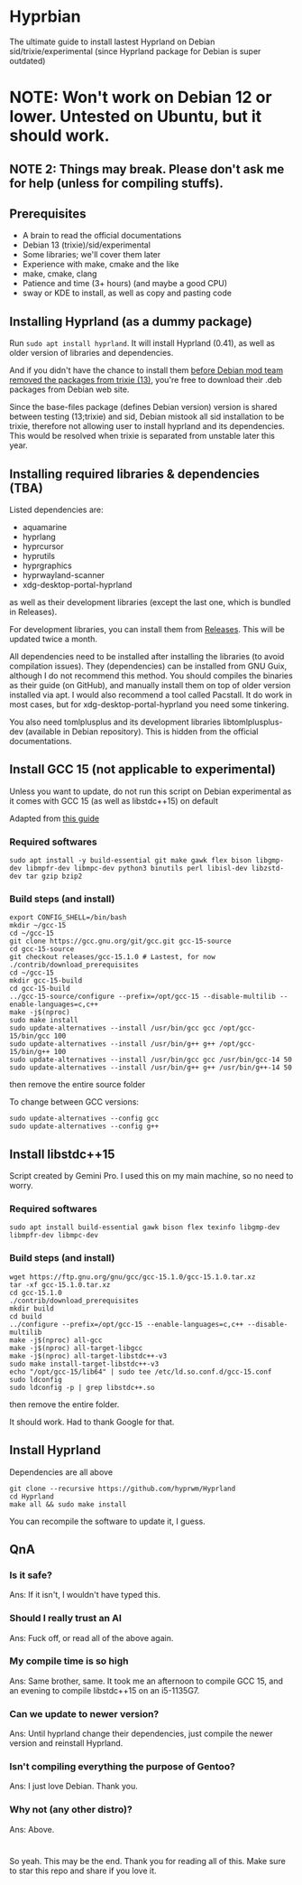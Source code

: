 # Hyprbian
The ultimate guide to install lastest Hyprland on Debian sid/trixie/experimental (since Hyprland package for Debian is super outdated)

# NOTE: Won't work on Debian 12 or lower. Untested on Ubuntu, but it should work.

## NOTE 2: Things may break. Please don't ask me for help (unless for compiling stuffs).

## Prerequisites
- A brain to read the official documentations
- Debian 13 (trixie)/sid/experimental
- Some libraries; we'll cover them later
- Experience with make, cmake and the like
- make, cmake, clang
- Patience and time (3+ hours) (and maybe a good CPU)
- sway or KDE to install, as well as copy and pasting code

## Installing Hyprland (as a dummy package)
Run ` sudo apt install hyprland `. It will install Hyprland (0.41), as well as older version of libraries and dependencies.

And if you didn't have the chance to install them [before Debian mod team removed the packages from trixie (13)](https://tracker.debian.org/news/1648117/hyprland-removed-from-testing/), you're free to download their .deb packages from Debian web site.

Since the base-files package (defines Debian version) version is shared between testing (13;trixie) and sid, Debian mistook all sid installation to be trixie, therefore not allowing user to install hyprland and its dependencies. This would be resolved when trixie is separated from unstable later this year.

## Installing required libraries & dependencies (TBA)
Listed dependencies are:
- aquamarine
- hyprlang
- hyprcursor
- hyprutils
- hyprgraphics
- hyprwayland-scanner
- xdg-desktop-portal-hyprland


as well as their development libraries (except the last one, which is bundled in Releases). 

For development libraries, you can install them from [Releases](https://github.com/imchocomint/Hyprbian/releases). This will be updated twice a month.

All dependencies need to be installed after installing the libraries (to avoid compilation issues). They (dependencies) can be installed from GNU Guix, although I do not recommend this method. You should compiles the binaries as their guide (on GitHub), and manually install them on top of older version installed via apt. I would also recommend a tool called Pacstall. It do work in most cases, but for xdg-desktop-portal-hyprland you need some tinkering. 

You also need tomlplusplus and its development libraries libtomlplusplus-dev (available in Debian repository). This is hidden from the official documentations.

## Install GCC 15 (not applicable to experimental)
Unless you want to update, do not run this script on Debian experimental as it comes with GCC 15 (as well as libstdc++15) on default

Adapted from [this guide](https://medium.com/@xersendo/moving-to-c-26-how-to-build-and-set-up-gcc-15-1-on-ubuntu-f52cc9173fa0)

### Required softwares
` sudo apt install -y build-essential git make gawk flex bison libgmp-dev libmpfr-dev libmpc-dev python3 binutils perl libisl-dev libzstd-dev tar gzip bzip2 `

### Build steps (and install)
```
export CONFIG_SHELL=/bin/bash
mkdir ~/gcc-15
cd ~/gcc-15
git clone https://gcc.gnu.org/git/gcc.git gcc-15-source
cd gcc-15-source
git checkout releases/gcc-15.1.0 # Lastest, for now
./contrib/download_prerequisites
cd ~/gcc-15
mkdir gcc-15-build
cd gcc-15-build
../gcc-15-source/configure --prefix=/opt/gcc-15 --disable-multilib --enable-languages=c,c++
make -j$(nproc)
sudo make install
sudo update-alternatives --install /usr/bin/gcc gcc /opt/gcc-15/bin/gcc 100
sudo update-alternatives --install /usr/bin/g++ g++ /opt/gcc-15/bin/g++ 100
sudo update-alternatives --install /usr/bin/gcc gcc /usr/bin/gcc-14 50
sudo update-alternatives --install /usr/bin/g++ g++ /usr/bin/g++-14 50
```
then remove the entire source folder

To change between GCC versions:
```
sudo update-alternatives --config gcc
sudo update-alternatives --config g++
```

## Install libstdc++15
Script created by Gemini Pro. I used this on my main machine, so no need to worry.
### Required softwares
` sudo apt install build-essential gawk bison flex texinfo libgmp-dev libmpfr-dev libmpc-dev `
### Build steps (and install)
```
wget https://ftp.gnu.org/gnu/gcc/gcc-15.1.0/gcc-15.1.0.tar.xz
tar -xf gcc-15.1.0.tar.xz
cd gcc-15.1.0
./contrib/download_prerequisites
mkdir build
cd build
../configure --prefix=/opt/gcc-15 --enable-languages=c,c++ --disable-multilib
make -j$(nproc) all-gcc
make -j$(nproc) all-target-libgcc
make -j$(nproc) all-target-libstdc++-v3
sudo make install-target-libstdc++-v3
echo "/opt/gcc-15/lib64" | sudo tee /etc/ld.so.conf.d/gcc-15.conf
sudo ldconfig
sudo ldconfig -p | grep libstdc++.so
```
then remove the entire folder.

It should work. Had to thank Google for that.

## Install Hyprland
Dependencies are all above
```
git clone --recursive https://github.com/hyprwm/Hyprland
cd Hyprland
make all && sudo make install
```
You can recompile the software to update it, I guess.

## QnA
### Is it safe?
Ans: If it isn't, I wouldn't have typed this.
### Should I really trust an AI
Ans: Fuck off, or read all of the above again.
### My compile time is so high
Ans: Same brother, same. It took me an afternoon to compile GCC 15, and an evening to compile libstdc++15 on an i5-1135G7.
### Can we update to newer version?
Ans: Until hyprland change their dependencies, just compile the newer version and reinstall Hyprland.
### Isn't compiling everything the purpose of Gentoo?
Ans: I just love Debian. Thank you.
### Why not (any other distro)?
Ans: Above.


# 
So yeah. This may be the end. Thank you for reading all of this. Make sure to star this repo and share if you love it.
